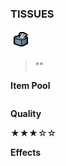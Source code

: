### **TISSUES**
![Tissues](/resources/gfx/items/trinkets/tissues.png "Tissues")

> ""

**Item Pool**

```
```

**Quality**

★★★☆☆

**Effects**
